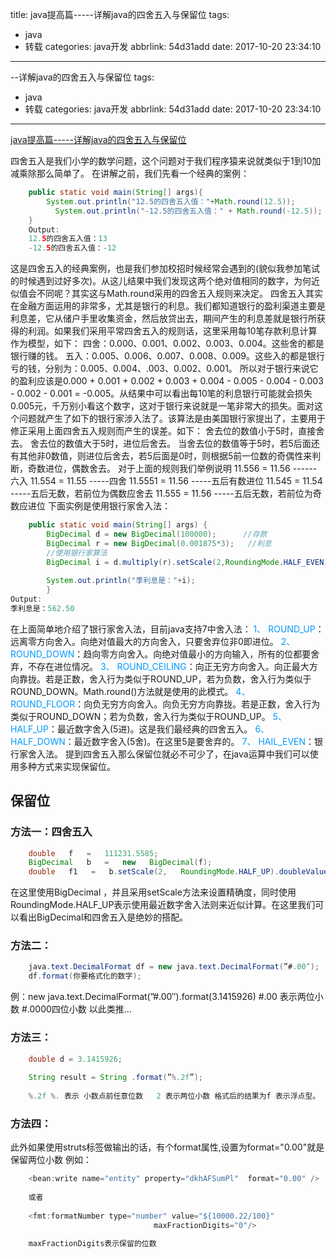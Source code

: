 title: java提高篇-----详解java的四舍五入与保留位
tags:
  - java
  - 转载
categories: java开发
abbrlink: 54d31add
date: 2017-10-20 23:34:10
---
--详解java的四舍五入与保留位
tags:
  - java
  - 转载
categories: java开发
abbrlink: 54d31add
date: 2017-10-20 23:34:10
---
<a href="http://blog.csdn.net/chenssy/article/details/12719811" class="LinkCard">java提高篇-----详解java的四舍五入与保留位</a>

四舍五入是我们小学的数学问题，这个问题对于我们程序猿来说就类似于1到10加减乘除那么简单了。
在讲解之前，我们先看一个经典的案例：

```java
    public static void main(String[] args){
        System.out.println("12.5的四舍五入值："+Math.round(12.5));
          System.out.println("-12.5的四舍五入值：" + Math.round(-12.5));  
    }  
    Output:  
    12.5的四舍五入值：13  
    -12.5的四舍五入值：-12  
```
<!-- more -->

这是四舍五入的经典案例，也是我们参加校招时候经常会遇到的(貌似我参加笔试的时候遇到过好多次)。从这儿结果中我们发现这两个绝对值相同的数字，为何近似值会不同呢？其实这与Math.round采用的四舍五入规则来决定。
      四舍五入其实在金融方面运用的非常多，尤其是银行的利息。我们都知道银行的盈利渠道主要是利息差，它从储户手里收集资金，然后放贷出去，期间产生的利息差就是银行所获得的利润。如果我们采用平常四舍五入的规则话，这里采用每10笔存款利息计算作为模型，如下：
      四舍：0.000、0.001、0.002、0.003、0.004。这些舍的都是银行赚的钱。
      五入：0.005、0.006、0.007、0.008、0.009。这些入的都是银行亏的钱，分别为：0.005、0.004、.003、0.002、0.001。
      所以对于银行来说它的盈利应该是0.000 + 0.001 + 0.002 + 0.003 + 0.004 - 0.005 - 0.004 - 0.003 - 0.002 - 0.001 = -0.005。从结果中可以看出每10笔的利息银行可能就会损失0.005元，千万别小看这个数字，这对于银行来说就是一笔非常大的损失。面对这个问题就产生了如下的银行家涉入法了。该算法是由美国银行家提出了，主要用于修正采用上面四舍五入规则而产生的误差。如下：
      舍去位的数值小于5时，直接舍去。
      舍去位的数值大于5时，进位后舍去。
      当舍去位的数值等于5时，若5后面还有其他非0数值，则进位后舍去，若5后面是0时，则根据5前一位数的奇偶性来判断，奇数进位，偶数舍去。
      对于上面的规则我们举例说明
         11.556 = 11.56 ------六入
         11.554 = 11.55 -----四舍
         11.5551 = 11.56 -----五后有数进位
         11.545 = 11.54 -----五后无数，若前位为偶数应舍去
         11.555 = 11.56 -----五后无数，若前位为奇数应进位
      下面实例是使用银行家舍入法：

```java
    public static void main(String[] args) {  
        BigDecimal d = new BigDecimal(100000);      //存款  
        BigDecimal r = new BigDecimal(0.001875*3);   //利息  
        //使用银行家算法   
        BigDecimal i = d.multiply(r).setScale(2,RoundingMode.HALF_EVEN);
        
        System.out.println("季利息是："+i);  
        }  
Output:  
季利息是：562.50  
```
在上面简单地介绍了银行家舍入法，目前java支持7中舍入法：
         <font color="#0099ff">1、 ROUND_UP</font>：远离零方向舍入。向绝对值最大的方向舍入，只要舍弃位非0即进位。
         <font color="#0099ff">2、 ROUND_DOWN</font>：趋向零方向舍入。向绝对值最小的方向输入，所有的位都要舍弃，不存在进位情况。
         <font color="#0099ff">3、 ROUND_CEILING</font>：向正无穷方向舍入。向正最大方向靠拢。若是正数，舍入行为类似于ROUND_UP，若为负数，舍入行为类似于ROUND_DOWN。Math.round()方法就是使用的此模式。
         <font color="#0099ff">4、 ROUND_FLOOR</font>：向负无穷方向舍入。向负无穷方向靠拢。若是正数，舍入行为类似于ROUND_DOWN；若为负数，舍入行为类似于ROUND_UP。
         <font color="#0099ff">5、 HALF_UP</font>：最近数字舍入(5进)。这是我们最经典的四舍五入。
         <font color="#0099ff">6、 HALF_DOWN</font>：最近数字舍入(5舍)。在这里5是要舍弃的。
         <font color="#0099ff">7、 HAIL_EVEN</font>：银行家舍入法。
      提到四舍五入那么保留位就必不可少了，在java运算中我们可以使用多种方式来实现保留位。

## 保留位

### 方法一：四舍五入 
```java
    double   f   =   111231.5585;  
    BigDecimal   b   =   new   BigDecimal(f);  
    double   f1   =   b.setScale(2,   RoundingMode.HALF_UP).doubleValue();
```
在这里使用BigDecimal ，并且采用setScale方法来设置精确度，同时使用RoundingMode.HALF_UP表示使用最近数字舍入法则来近似计算。在这里我们可以看出BigDecimal和四舍五入是绝妙的搭配。

### 方法二：
```java
    java.text.DecimalFormat df = new java.text.DecimalFormat(”#.00″);  
    df.format(你要格式化的数字);  
```
例：new java.text.DecimalFormat(”#.00″).format(3.1415926)
      #.00 表示两位小数 #.0000四位小数 以此类推…

### 方法三：

```java
    double d = 3.1415926;  
  
    String result = String .format(”%.2f”);  
  
    %.2f %. 表示 小数点前任意位数   2 表示两位小数 格式后的结果为f 表示浮点型。
```

### 方法四：

此外如果使用struts标签做输出的话，有个format属性,设置为format="0.00"就是保留两位小数
      例如：
```java
    <bean:write name="entity" property="dkhAFSumPl"  format="0.00" />  
    
    或者  
    
    <fmt:formatNumber type="number" value="${10000.22/100}" 
                                maxFractionDigits="0"/>  
    
    maxFractionDigits表示保留的位数  

```
